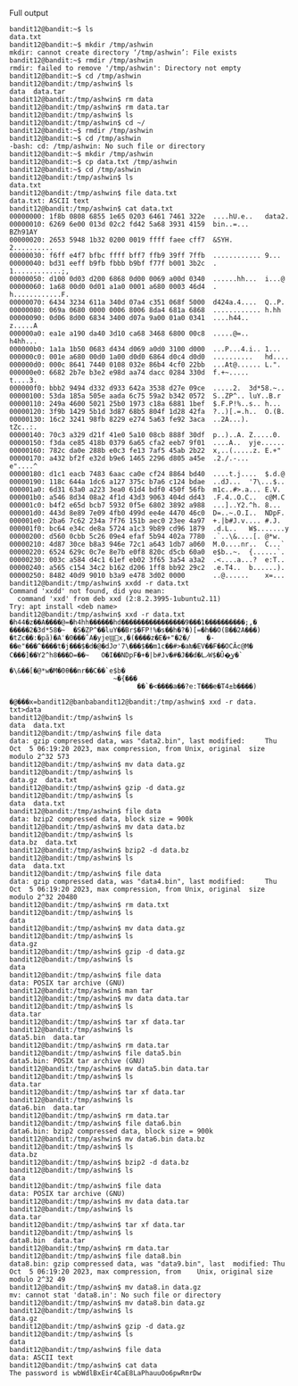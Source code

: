 Full output

    bandit12@bandit:~$ ls
    data.txt
    bandit12@bandit:~$ mkdir /tmp/ashwin
    mkdir: cannot create directory ‘/tmp/ashwin’: File exists
    bandit12@bandit:~$ rmdir /tmp/ashwin
    rmdir: failed to remove '/tmp/ashwin': Directory not empty
    bandit12@bandit:~$ cd /tmp/ashwin
    bandit12@bandit:/tmp/ashwin$ ls
    data  data.tar
    bandit12@bandit:/tmp/ashwin$ rm data
    bandit12@bandit:/tmp/ashwin$ rm data.tar
    bandit12@bandit:/tmp/ashwin$ ls
    bandit12@bandit:/tmp/ashwin$ cd ~/
    bandit12@bandit:~$ rmdir /tmp/ashwin
    bandit12@bandit:~$ cd /tmp/ashwin
    -bash: cd: /tmp/ashwin: No such file or directory
    bandit12@bandit:~$ mkdir /tmp/ashwin
    bandit12@bandit:~$ cp data.txt /tmp/ashwin
    bandit12@bandit:~$ cd /tmp/ashwin
    bandit12@bandit:/tmp/ashwin$ ls
    data.txt
    bandit12@bandit:/tmp/ashwin$ file data.txt
    data.txt: ASCII text
    bandit12@bandit:/tmp/ashwin$ cat data.txt
    00000000: 1f8b 0808 6855 1e65 0203 6461 7461 322e  ....hU.e..   data2.
    00000010: 6269 6e00 013d 02c2 fd42 5a68 3931 4159  bin..=...    BZh91AY
    00000020: 2653 5948 1b32 0200 0019 ffff faee cff7  &SYH.    2..........
    00000030: f6ff e4f7 bfbc ffff bff7 ffb9 39ff 7ffb  ............ 9...
    00000040: bd31 eeff b9fb fbbb b9bf f77f b001 3b2c  .    1............;,
    00000050: d100 0d03 d200 6868 0d00 0069 a00d 0340  ......hh...  i...@
    00000060: 1a68 00d0 0d01 a1a0 0001 a680 0003 46d4  .    h............F.
    00000070: 6434 3234 611a 340d 07a4 c351 068f 5000  d424a.4....  Q..P.
    00000080: 069a 0680 0000 0006 8006 8da4 681a 6868  ............ h.hh
    00000090: 0d06 8d00 6834 3400 d07a 9a00 01a0 0341  ....h44..    z.....A
    000000a0: ea1e a190 da40 3d10 ca68 3468 6800 00c8  .....@=..    h4hh...
    000000b0: 1a1a 1b50 0683 d434 d069 a0d0 3100 d000  ...P...4.i.. 1...
    000000c0: 001e a680 00d0 1a00 d0d0 6864 d0c4 d0d0  ..........   hd....
    000000d0: 000c 8641 7440 0108 032e 86b4 4cf0 22bb  ...At@...... L.".
    000000e0: 6682 2b7e b3e2 e98d aa74 dacc 0284 330d  f.+~.....    t....3.
    000000f0: bbb2 9494 d332 d933 642a 3538 d27e 09ce  .....2.  3d*58.~..
    00000100: 53da 185a 505e aada 6c75 59a2 b342 0572  S..ZP^.. luY..B.r
    00000110: 249a 4600 5021 25b0 1973 c18a 6881 1bef  $.F.P!%..s.. h...
    00000120: 3f9b 1429 5b1d 3d87 68b5 804f 1d28 42fa  ?..)[.=.h..  O.(B.
    00000130: 16c2 3241 98fb 8229 e274 5a63 fe92 3aca  ..2A...).    tZc..:.
    00000140: 70c3 a329 d21f 41e0 5a10 08cb 888f 30df  p..)..A. Z.....0.
    00000150: f3da ce85 418b 0379 6a65 cfa2 eeb7 9f01  ....A..  yje......
    00000160: 782c da0e 288b e0c3 fe13 7af5 45ab 2b22  x,..(.....z. E.+"
    00000170: a432 bf2f e32d b9e6 1465 2296 d805 a45e  .2./.-...    e"....^
    00000180: d1c1 eacb 7483 6aac ca0e cf24 8864 bd40  ....t.j....  $.d.@
    00000190: 118c 644a 1dc6 a127 375c b7a6 c124 bdae  ..dJ...  '7\...$..
    000001a0: 6d31 63a0 a223 3ea0 61d4 bdf0 450f 56fb  m1c..#>.a... E.V.
    000001b0: a546 8d34 08a2 4f1d 43d3 9063 404d dd43  .F.4..O.C..  c@M.C
    000001c0: b4f2 e65d bcb7 5932 0f5e 6802 3892 a988  ...]..Y2.^h. 8...
    000001d0: 443d 8e89 7e09 4fb0 499d ee4e 4470 46c0  D=..~.O.I..  NDpF.
    000001e0: 2ba6 7c62 234a 7f76 151b aec0 23ee 4a97  +.|b#J.v.... #.J.
    000001f0: bc64 e34c de8a 5724 a1c3 9b89 cd96 1879  .d.L..   W$.......y
    00000200: d560 0cbb 5c26 09e4 efaf 5b94 402a 7780  .`..\&....[. @*w.
    00000210: 4d87 30ce b8a3 946e 72c1 a643 1db7 a060  M.0....nr..  C...`
    00000220: 6524 629c 0c7e 8e7b e0f8 820c d5cb 60a0  e$b..~.  {......`.
    00000230: 003c a584 d4c1 61ef eb02 3f65 3a54 a3a2  .<....a...?  e:T..
    00000240: a565 c154 34c2 b162 d206 1ff8 bb92 29c2  .e.T4..  b......).
    00000250: 8482 40d9 9010 b3a9 e478 3d02 0000       ..@......    x=...
    bandit12@bandit:/tmp/ashwin$ xxdd -r data.txt
    Command 'xxdd' not found, did you mean:
      command 'xxd' from deb xxd (2:8.2.3995-1ubuntu2.11)
    Try: apt install <deb name>
    bandit12@bandit:/tmp/ashwin$ xxd -r data.txt
    �h44�z��A����@=�h4hh������hd����������������9���1����������;,�
    �����2�3d*58�~  �S�ZP^��luY��Br$�FP!%�s��h�?�)[=�h��O(B��2A���) �tZc��:�pã)�Aˈ�0���΅A�yjeϢx,�(����z�E�+"�2�/    �-��e"���^����t�j���$�d�@�dJơ'7\���$��m1c��#>�aԽ�EV��F��OCӐc@M� C���]��Y2^h8���D=��~	O�I��NDpF�+�|b#Jv�#�J��d�LފW$�Û�͖y�`
                                                                                �\&��[�@*w�M�0θ��nr��C��`e$b�
                              ~�{���
                                    ��`�<����a��?e:T���e�T4±b����)
                                                                    �@ِ���x=bandit12@banbabandit12@bandit:/tmp/ashwin$ xxd -r data.    txt>data
    bandit12@bandit:/tmp/ashwin$ ls
    data  data.txt
    bandit12@bandit:/tmp/ashwin$ file data
    data: gzip compressed data, was "data2.bin", last modified:     Thu Oct  5 06:19:20 2023, max compression, from Unix, original  size modulo 2^32 573
    bandit12@bandit:/tmp/ashwin$ mv data data.gz
    bandit12@bandit:/tmp/ashwin$ ls
    data.gz  data.txt
    bandit12@bandit:/tmp/ashwin$ gzip -d data.gz
    bandit12@bandit:/tmp/ashwin$ ls
    data  data.txt
    bandit12@bandit:/tmp/ashwin$ file data
    data: bzip2 compressed data, block size = 900k
    bandit12@bandit:/tmp/ashwin$ mv data data.bz
    bandit12@bandit:/tmp/ashwin$ ls
    data.bz  data.txt
    bandit12@bandit:/tmp/ashwin$ bzip2 -d data.bz
    bandit12@bandit:/tmp/ashwin$ ls
    data  data.txt
    bandit12@bandit:/tmp/ashwin$ file data
    data: gzip compressed data, was "data4.bin", last modified:     Thu Oct  5 06:19:20 2023, max compression, from Unix, original  size modulo 2^32 20480
    bandit12@bandit:/tmp/ashwin$ rm data.txt
    bandit12@bandit:/tmp/ashwin$ ls
    data
    bandit12@bandit:/tmp/ashwin$ mv data data.gz
    bandit12@bandit:/tmp/ashwin$ ls
    data.gz
    bandit12@bandit:/tmp/ashwin$ gzip -d data.gz
    bandit12@bandit:/tmp/ashwin$ ls
    data
    bandit12@bandit:/tmp/ashwin$ file data
    data: POSIX tar archive (GNU)
    bandit12@bandit:/tmp/ashwin$ man tar
    bandit12@bandit:/tmp/ashwin$ mv data data.tar
    bandit12@bandit:/tmp/ashwin$ ls
    data.tar
    bandit12@bandit:/tmp/ashwin$ tar xf data.tar
    bandit12@bandit:/tmp/ashwin$ ls
    data5.bin  data.tar
    bandit12@bandit:/tmp/ashwin$ rm data.tar
    bandit12@bandit:/tmp/ashwin$ file data5.bin
    data5.bin: POSIX tar archive (GNU)
    bandit12@bandit:/tmp/ashwin$ mv data5.bin data.tar
    bandit12@bandit:/tmp/ashwin$ ls
    data.tar
    bandit12@bandit:/tmp/ashwin$ tar xf data.tar
    bandit12@bandit:/tmp/ashwin$ ls
    data6.bin  data.tar
    bandit12@bandit:/tmp/ashwin$ rm data.tar
    bandit12@bandit:/tmp/ashwin$ file data6.bin
    data6.bin: bzip2 compressed data, block size = 900k
    bandit12@bandit:/tmp/ashwin$ mv data6.bin data.bz
    bandit12@bandit:/tmp/ashwin$ ls
    data.bz
    bandit12@bandit:/tmp/ashwin$ bzip2 -d data.bz
    bandit12@bandit:/tmp/ashwin$ ls
    data
    bandit12@bandit:/tmp/ashwin$ file data
    data: POSIX tar archive (GNU)
    bandit12@bandit:/tmp/ashwin$ mv data data.tar
    bandit12@bandit:/tmp/ashwin$ ls
    data.tar
    bandit12@bandit:/tmp/ashwin$ tar xf data.tar
    bandit12@bandit:/tmp/ashwin$ ls
    data8.bin  data.tar
    bandit12@bandit:/tmp/ashwin$ rm data.tar
    bandit12@bandit:/tmp/ashwin$ file data8.bin
    data8.bin: gzip compressed data, was "data9.bin", last  modified: Thu Oct  5 06:19:20 2023, max compression, from    Unix, original size modulo 2^32 49
    bandit12@bandit:/tmp/ashwin$ mv data8.in data.gz
    mv: cannot stat 'data8.in': No such file or directory
    bandit12@bandit:/tmp/ashwin$ mv data8.bin data.gz
    bandit12@bandit:/tmp/ashwin$ ls
    data.gz
    bandit12@bandit:/tmp/ashwin$ gzip -d data.gz
    bandit12@bandit:/tmp/ashwin$ ls
    data
    bandit12@bandit:/tmp/ashwin$ file data
    data: ASCII text
    bandit12@bandit:/tmp/ashwin$ cat data
    The password is wbWdlBxEir4CaE8LaPhauuOo6pwRmrDw